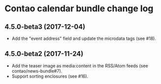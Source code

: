 # Contao calendar bundle change log

## 4.5.0-beta3 (2017-12-04)

 * Add the "event address" field and update the microdata tags (see #18).

## 4.5.0-beta2 (2017-11-24)

 * Add the teaser image as media:content in the RSS/Atom feeds (see contao/news-bundle#7).
 * Support sorting enclosures (see #16).
